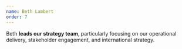 ```yaml
---
name: Beth Lambert
order: 7
---
```


Beth **leads our strategy team**, particularly focusing on our operational delivery, stakeholder engagement, and international strategy.
